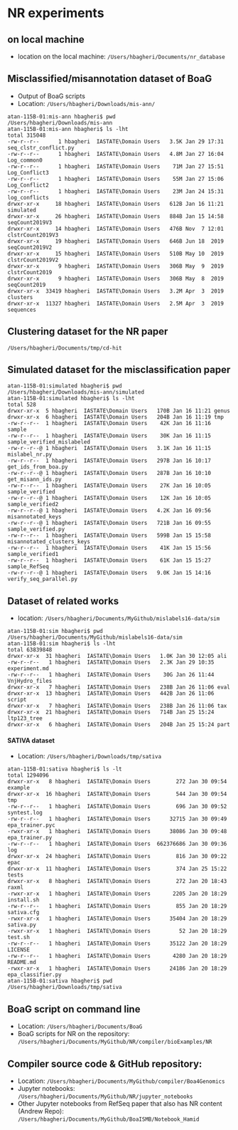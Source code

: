 # NR experiments

## on local machine
* location on the local machine: ```/Users/hbagheri/Documents/nr_database```

## Misclassified/misannotation dataset of BoaG
* Output of BoaG scripts
* Location: ```/Users/hbagheri/Downloads/mis-ann/```

```text
atan-115B-01:mis-ann hbagheri$ pwd
/Users/hbagheri/Downloads/mis-ann
atan-115B-01:mis-ann hbagheri$ ls -lht
total 315048
-rw-r--r--      1 hbagheri  IASTATE\Domain Users   3.5K Jan 29 17:31 seq_clstr_conflict.py
-rw-r--r--      1 hbagheri  IASTATE\Domain Users   4.8M Jan 27 16:04 Log_common0
-rw-r--r--      1 hbagheri  IASTATE\Domain Users    71M Jan 27 15:51 Log_Conflict3
-rw-r--r--      1 hbagheri  IASTATE\Domain Users    55M Jan 27 15:06 Log_Conflict2
-rw-r--r--      1 hbagheri  IASTATE\Domain Users    23M Jan 24 15:31 log_conflicts
drwxr-xr-x     18 hbagheri  IASTATE\Domain Users   612B Jan 16 11:21 simulated
drwxr-xr-x     26 hbagheri  IASTATE\Domain Users   884B Jan 15 14:58 seqCount2019V3
drwxr-xr-x     14 hbagheri  IASTATE\Domain Users   476B Nov  7 12:01 clstrCount2019V3
drwxr-xr-x     19 hbagheri  IASTATE\Domain Users   646B Jun 18  2019 seqCount2019V2
drwxr-xr-x     15 hbagheri  IASTATE\Domain Users   510B May 10  2019 clstrCount2019V2
drwxr-xr-x      9 hbagheri  IASTATE\Domain Users   306B May  9  2019 clstrCount2019
drwxr-xr-x      9 hbagheri  IASTATE\Domain Users   306B May  8  2019 seqCount2019
drwxr-xr-x  33419 hbagheri  IASTATE\Domain Users   3.2M Apr  3  2019 clusters
drwxr-xr-x  11327 hbagheri  IASTATE\Domain Users   2.5M Apr  3  2019 sequences

```

## Clustering dataset for the NR paper

```text
/Users/hbagheri/Documents/tmp/cd-hit

```

## Simulated dataset for the misclassification paper
```text
atan-115B-01:simulated hbagheri$ pwd
/Users/hbagheri/Downloads/mis-ann/simulated
atan-115B-01:simulated hbagheri$ ls -lht
total 528
drwxr-xr-x  5 hbagheri  IASTATE\Domain Users   170B Jan 16 11:21 genus
drwxr-xr-x  6 hbagheri  IASTATE\Domain Users   204B Jan 16 11:19 tmp
-rw-r--r--  1 hbagheri  IASTATE\Domain Users    42K Jan 16 11:16 sample
-rw-r--r--  1 hbagheri  IASTATE\Domain Users    30K Jan 16 11:15 sample_verified_mislabeled
-rw-r--r--@ 1 hbagheri  IASTATE\Domain Users   3.1K Jan 16 11:15 mislabel_nr.py
-rw-r--r--  1 hbagheri  IASTATE\Domain Users   297B Jan 16 10:17 get_ids_from_boa.py
-rw-r--r--@ 1 hbagheri  IASTATE\Domain Users   287B Jan 16 10:10 get_misann_ids.py
-rw-r--r--  1 hbagheri  IASTATE\Domain Users    27K Jan 16 10:05 sample_verified
-rw-r--r--@ 1 hbagheri  IASTATE\Domain Users    12K Jan 16 10:05 sample_verified2
-rw-r--r--@ 1 hbagheri  IASTATE\Domain Users   4.2K Jan 16 09:56 misannotated_keys
-rw-r--r--@ 1 hbagheri  IASTATE\Domain Users   721B Jan 16 09:55 sample_verified.py
-rw-r--r--  1 hbagheri  IASTATE\Domain Users   599B Jan 15 15:58 misannotated_clusters_keys
-rw-r--r--  1 hbagheri  IASTATE\Domain Users    41K Jan 15 15:56 sample_verified1
-rw-r--r--  1 hbagheri  IASTATE\Domain Users    61K Jan 15 15:27 sample_RefSeq
-rw-r--r--@ 1 hbagheri  IASTATE\Domain Users   9.0K Jan 15 14:16 verify_seq_parallel.py

``` 
## Dataset of related works
* location: ```/Users/hbagheri/Documents/MyGithub/mislabels16-data/sim```
```text
atan-115B-01:sim hbagheri$ pwd
/Users/hbagheri/Documents/MyGithub/mislabels16-data/sim
atan-115B-01:sim hbagheri$ ls -lht
total 63839848
drwxr-xr-x  31 hbagheri  IASTATE\Domain Users   1.0K Jan 30 12:05 ali
-rw-r--r--   1 hbagheri  IASTATE\Domain Users   2.3K Jan 29 10:35 experiment.md
-rw-r--r--   1 hbagheri  IASTATE\Domain Users    30G Jan 26 11:44 VnjHydro_files
drwxr-xr-x   7 hbagheri  IASTATE\Domain Users   238B Jan 26 11:06 eval
drwxr-xr-x  13 hbagheri  IASTATE\Domain Users   442B Jan 26 11:06 script
drwxr-xr-x   7 hbagheri  IASTATE\Domain Users   238B Jan 26 11:06 tax
drwxr-xr-x  21 hbagheri  IASTATE\Domain Users   714B Jan 25 15:24 ltp123_tree
drwxr-xr-x   6 hbagheri  IASTATE\Domain Users   204B Jan 25 15:24 part

```
#### SATIVA dataset
* Location: ```/Users/hbagheri/Downloads/tmp/sativa```
```text
atan-115B-01:sativa hbagheri$ ls -lt
total 1294096
drwxr-xr-x   8 hbagheri  IASTATE\Domain Users        272 Jan 30 09:54 example
drwxr-xr-x  16 hbagheri  IASTATE\Domain Users        544 Jan 30 09:54 tmp
-rw-r--r--   1 hbagheri  IASTATE\Domain Users        696 Jan 30 09:52 syntest.log
-rw-r--r--   1 hbagheri  IASTATE\Domain Users      32715 Jan 30 09:49 epa_trainer.pyc
-rwxr-xr-x   1 hbagheri  IASTATE\Domain Users      38086 Jan 30 09:48 epa_trainer.py
-rw-r--r--   1 hbagheri  IASTATE\Domain Users  662376686 Jan 30 09:36 log
drwxr-xr-x  24 hbagheri  IASTATE\Domain Users        816 Jan 30 09:22 epac
drwxr-xr-x  11 hbagheri  IASTATE\Domain Users        374 Jan 25 15:22 tests
drwxr-xr-x   8 hbagheri  IASTATE\Domain Users        272 Jan 20 18:43 raxml
-rwxr-xr-x   1 hbagheri  IASTATE\Domain Users       2205 Jan 20 18:29 install.sh
-rw-r--r--   1 hbagheri  IASTATE\Domain Users        855 Jan 20 18:29 sativa.cfg
-rwxr-xr-x   1 hbagheri  IASTATE\Domain Users      35404 Jan 20 18:29 sativa.py
-rwxr-xr-x   1 hbagheri  IASTATE\Domain Users         52 Jan 20 18:29 test.sh
-rw-r--r--   1 hbagheri  IASTATE\Domain Users      35122 Jan 20 18:29 LICENSE
-rw-r--r--   1 hbagheri  IASTATE\Domain Users       4280 Jan 20 18:29 README.md
-rwxr-xr-x   1 hbagheri  IASTATE\Domain Users      24186 Jan 20 18:29 epa_classifier.py
atan-115B-01:sativa hbagheri$ pwd
/Users/hbagheri/Downloads/tmp/sativa

```

## BoaG script on command line
* Location: ```/Users/hbagheri/Documents/BoaG```
* BoaG scripts for NR on the repository: ```/Users/hbagheri/Documents/MyGithub/NR/compiler/bioExamples/NR```


## Compiler source code & GitHub repository:
* Location: ```/Users/hbagheri/Documents/MyGithub/compiler/Boa4Genomics```
* Jupyter notebooks: ```/Users/hbagheri/Documents/MyGithub/NR/jupyter_notebooks```
* Other Jupyter notebooks from RefSeq paper that also has NR content (Andrew Repo): ```/Users/hbagheri/Documents/MyGithub/BoaISMB/Notebook_Hamid```
